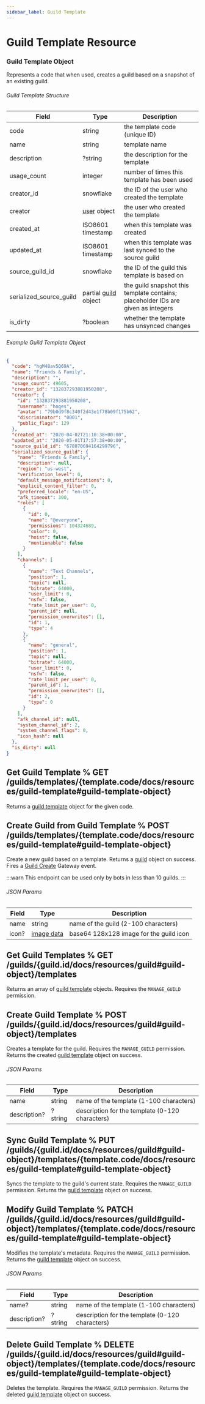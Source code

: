 ```yaml
---
sidebar_label: Guild Template
---
```


# Guild Template Resource

### Guild Template Object

Represents a code that when used, creates a guild based on a snapshot of an existing guild.

###### Guild Template Structure

| Field                   | Type                                                       | Description                                                                      |
|-------------------------|------------------------------------------------------------|----------------------------------------------------------------------------------|
| code                    | string                                                     | the template code (unique ID)                                                    |
| name                    | string                                                     | template name                                                                    |
| description             | ?string                                                    | the description for the template                                                 |
| usage_count             | integer                                                    | number of times this template has been used                                      |
| creator_id              | snowflake                                                  | the ID of the user who created the template                                      |
| creator                 | [user](/docs/resources/user#user-object) object            | the user who created the template                                                |
| created_at              | ISO8601 timestamp                                          | when this template was created                                                   |
| updated_at              | ISO8601 timestamp                                          | when this template was last synced to the source guild                           |
| source_guild_id         | snowflake                                                  | the ID of the guild this template is based on                                    |
| serialized_source_guild | partial [guild](/docs/resources/guild#guild-object) object | the guild snapshot this template contains; placeholder IDs are given as integers |
| is_dirty                | ?boolean                                                   | whether the template has unsynced changes                                        |

###### Example Guild Template Object

```json
{
  "code": "hgM48av5Q69A",
  "name": "Friends & Family",
  "description": "",
  "usage_count": 49605,
  "creator_id": "132837293881950208",
  "creator": {
    "id": "132837293881950208",
    "username": "hoges",
    "avatar": "79b0d9f8c340f2d43e1f78b09f175b62",
    "discriminator": "0001",
    "public_flags": 129
  },
  "created_at": "2020-04-02T21:10:38+00:00",
  "updated_at": "2020-05-01T17:57:38+00:00",
  "source_guild_id": "678070694164299796",
  "serialized_source_guild": {
    "name": "Friends & Family",
    "description": null,
    "region": "us-west",
    "verification_level": 0,
    "default_message_notifications": 0,
    "explicit_content_filter": 0,
    "preferred_locale": "en-US",
    "afk_timeout": 300,
    "roles": [
      {
        "id": 0,
        "name": "@everyone",
        "permissions": 104324689,
        "color": 0,
        "hoist": false,
        "mentionable": false
      }
    ],
    "channels": [
      {
        "name": "Text Channels",
        "position": 1,
        "topic": null,
        "bitrate": 64000,
        "user_limit": 0,
        "nsfw": false,
        "rate_limit_per_user": 0,
        "parent_id": null,
        "permission_overwrites": [],
        "id": 1,
        "type": 4
      },
      {
        "name": "general",
        "position": 1,
        "topic": null,
        "bitrate": 64000,
        "user_limit": 0,
        "nsfw": false,
        "rate_limit_per_user": 0,
        "parent_id": 1,
        "permission_overwrites": [],
        "id": 2,
        "type": 0
      }
    ],
    "afk_channel_id": null,
    "system_channel_id": 2,
    "system_channel_flags": 0,
    "icon_hash": null
  },
  "is_dirty": null
}
```

## Get Guild Template % GET /guilds/templates/{template.code/docs/resources/guild-template#guild-template-object}

Returns a [guild template](/docs/resources/guild-template#guild-template-object) object for the given code.

## Create Guild from Guild Template % POST /guilds/templates/{template.code/docs/resources/guild-template#guild-template-object}

Create a new guild based on a template. Returns a [guild](/docs/resources/guild#guild-object) object on success. Fires a [Guild Create](/docs/events/gateway-events#guild-create) Gateway event.

:::warn
This endpoint can be used only by bots in less than 10 guilds.
:::

###### JSON Params

| Field | Type                                     | Description                             |
|-------|------------------------------------------|-----------------------------------------|
| name  | string                                   | name of the guild (2-100 characters)    |
| icon? | [image data](/docs/reference#image-data) | base64 128x128 image for the guild icon |

## Get Guild Templates % GET /guilds/{guild.id/docs/resources/guild#guild-object}/templates

Returns an array of [guild template](/docs/resources/guild-template#guild-template-object) objects. Requires the `MANAGE_GUILD` permission.

## Create Guild Template % POST /guilds/{guild.id/docs/resources/guild#guild-object}/templates

Creates a template for the guild. Requires the `MANAGE_GUILD` permission. Returns the created [guild template](/docs/resources/guild-template#guild-template-object) object on success.

###### JSON Params

| Field        | Type    | Description                                     |
|--------------|---------|-------------------------------------------------|
| name         | string  | name of the template (1-100 characters)         |
| description? | ?string | description for the template (0-120 characters) |

## Sync Guild Template % PUT /guilds/{guild.id/docs/resources/guild#guild-object}/templates/{template.code/docs/resources/guild-template#guild-template-object}

Syncs the template to the guild's current state. Requires the `MANAGE_GUILD` permission. Returns the [guild template](/docs/resources/guild-template#guild-template-object) object on success.

## Modify Guild Template % PATCH /guilds/{guild.id/docs/resources/guild#guild-object}/templates/{template.code/docs/resources/guild-template#guild-template-object}

Modifies the template's metadata. Requires the `MANAGE_GUILD` permission. Returns the [guild template](/docs/resources/guild-template#guild-template-object) object on success.

###### JSON Params

| Field        | Type    | Description                                     |
|--------------|---------|-------------------------------------------------|
| name?        | string  | name of the template (1-100 characters)         |
| description? | ?string | description for the template (0-120 characters) |

## Delete Guild Template % DELETE /guilds/{guild.id/docs/resources/guild#guild-object}/templates/{template.code/docs/resources/guild-template#guild-template-object}

Deletes the template. Requires the `MANAGE_GUILD` permission. Returns the deleted [guild template](/docs/resources/guild-template#guild-template-object) object on success.
